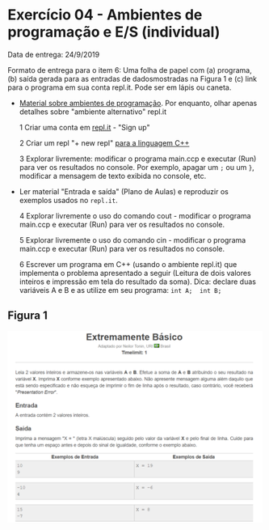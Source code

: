 # Exercício 04 - Ambientes de programação e E/S (individual)
  
Data de entrega: 24/9/2019

Formato de entrega para o item 6: Uma folha de papel com (a) programa, (b) saída gerada para as entradas de dadosmostradas na Figura 1 e (c) link para o programa em sua conta repl.it. Pode ser em lápis ou caneta. 

+ [Material sobre ambientes de programação](https://www.dropbox.com/sh/dcjxlguwll4scb6/AADmPysnNWYyDXgay09jtNKOa?dl=0). Por enquanto, olhar apenas detalhes sobre "ambiente alternativo" repl.it

   1 Criar uma conta em [repl.it](https://repl.it) - "Sign up"
   
   2 Criar um repl "+ new repl" [para a linguagem C++](https://repl.it/languages/cpp)

   3 Explorar livremente: modificar o programa main.ccp e executar (Run) para ver os resultados no console. Por exemplo, apagar um `;` ou um `}`, modificar a mensagem de texto exibida no console, etc.

+ Ler material "Entrada e saída" (Plano de Aulas) e reproduzir os exemplos usados no `repl.it`.

   4 Explorar livremente o uso do comando cout -  modificar o programa main.ccp e executar (Run) para ver os resultados no console.

   5 Explorar livremente o uso do comando cin -  modificar o programa main.ccp e executar (Run) para ver os resultados no console. 

   6 Escrever um programa em C++ (usando o ambiente repl.it) que implementa o problema apresentado a seguir (Leitura de dois valores inteiros e impressão em tela do resultado da soma). Dica: declare duas variáveis A e B e as utilize em seu programa:  `int A;  int B;`
   
## Figura 1

![Figura 1 - Problema](../figs/ILP-ProblemaBasico01.png)
